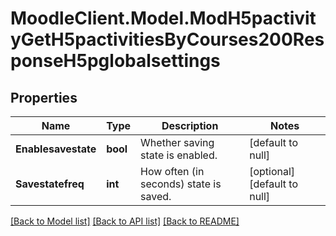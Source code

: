 # MoodleClient.Model.ModH5pactivityGetH5pactivitiesByCourses200ResponseH5pglobalsettings

## Properties

Name | Type | Description | Notes
------------ | ------------- | ------------- | -------------
**Enablesavestate** | **bool** | Whether saving state is enabled. | [default to null]
**Savestatefreq** | **int** | How often (in seconds) state is saved. | [optional] [default to null]

[[Back to Model list]](../README.md#documentation-for-models) [[Back to API list]](../README.md#documentation-for-api-endpoints) [[Back to README]](../README.md)

